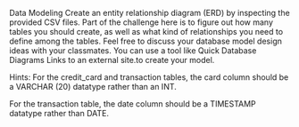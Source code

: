 Data Modeling
Create an entity relationship diagram (ERD) by inspecting the provided CSV files. Part of the challenge here is to figure out how many tables you should create, as well as what kind of relationships you need to define among the tables. Feel free to discuss your database model design ideas with your classmates. You can use a tool like Quick Database Diagrams Links to an external site.to create your model.

Hints:
For the credit_card and transaction tables, the card column should be a VARCHAR (20) datatype rather than an INT.

For the transaction table, the date column should be a TIMESTAMP datatype rather than DATE.
